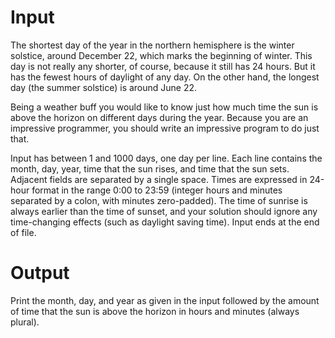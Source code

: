 # Input 

The shortest day of the year in the northern hemisphere is the winter solstice, around December 22, which marks the beginning of winter. 
This day is not really any shorter, of course, because it still has 24 hours. But it has the fewest hours of daylight of any day. 
On the other hand, the longest day (the summer solstice) is around June 22.

Being a weather buff you would like to know just how much time the sun is above the horizon on different days during the year. 
Because you are an impressive programmer, you should write an impressive program to do just that.


Input has between 1 and 1000 days, one day per line. 
Each line contains the month, day, year, time that the sun rises, and time that the sun sets. 
Adjacent fields are separated by a single space. Times are expressed in 24-hour format in the range 0:00 to 23:59 (integer hours and minutes separated by a colon, with minutes zero-padded). 
The time of sunrise is always earlier than the time of sunset, and your solution should ignore any time-changing effects (such as daylight saving time). Input ends at the end of file.

# Output

Print the month, day, and year as given in the input followed by the amount of time that the sun is above the horizon in hours and minutes (always plural).
